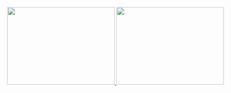 
<div style="display: inline_block">
<a href="https://github.com/lucascriado">
  <img height="180em" width="250em" src="https://github-readme-stats.vercel.app/api?username=lucascriado&show_icons=true&theme=dracula&include_all_commits=true&count_private=true"/>
  <img height="180em" width="250em" src="https://github-readme-stats.vercel.app/api/top-langs/?username=lucascriado&layout=compact&langs_count=7&theme=dracula"/>
</div>
